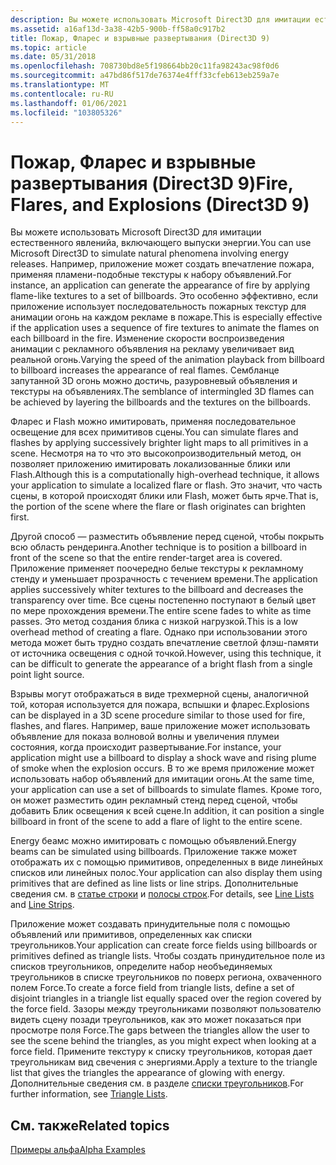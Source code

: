 ```yaml
---
description: Вы можете использовать Microsoft Direct3D для имитации естественного явленийа, включающего выпуски энергии.
ms.assetid: a16af13d-3a38-42b5-900b-ff58a0c917b2
title: Пожар, Фларес и взрывные развертывания (Direct3D 9)
ms.topic: article
ms.date: 05/31/2018
ms.openlocfilehash: 708730bd8e5f198664bb20c11fa98243ac98f0d6
ms.sourcegitcommit: a47bd86f517de76374e4fff33cfeb613eb259a7e
ms.translationtype: MT
ms.contentlocale: ru-RU
ms.lasthandoff: 01/06/2021
ms.locfileid: "103805326"
---
```

# <a name="fire-flares-and-explosions-direct3d-9"></a><span data-ttu-id="72151-103">Пожар, Фларес и взрывные развертывания (Direct3D 9)</span><span class="sxs-lookup"><span data-stu-id="72151-103">Fire, Flares, and Explosions (Direct3D 9)</span></span>

<span data-ttu-id="72151-104">Вы можете использовать Microsoft Direct3D для имитации естественного явленийа, включающего выпуски энергии.</span><span class="sxs-lookup"><span data-stu-id="72151-104">You can use Microsoft Direct3D to simulate natural phenomena involving energy releases.</span></span> <span data-ttu-id="72151-105">Например, приложение может создать впечатление пожара, применяя пламени-подобные текстуры к набору объявлений.</span><span class="sxs-lookup"><span data-stu-id="72151-105">For instance, an application can generate the appearance of fire by applying flame-like textures to a set of billboards.</span></span> <span data-ttu-id="72151-106">Это особенно эффективно, если приложение использует последовательность пожарных текстур для анимации огонь на каждом рекламе в пожаре.</span><span class="sxs-lookup"><span data-stu-id="72151-106">This is especially effective if the application uses a sequence of fire textures to animate the flames on each billboard in the fire.</span></span> <span data-ttu-id="72151-107">Изменение скорости воспроизведения анимации с рекламного объявления на рекламу увеличивает вид реальной огонь.</span><span class="sxs-lookup"><span data-stu-id="72151-107">Varying the speed of the animation playback from billboard to billboard increases the appearance of real flames.</span></span> <span data-ttu-id="72151-108">Сембланце запутанной 3D огонь можно достичь, разуровневый объявления и текстуры на объявлениях.</span><span class="sxs-lookup"><span data-stu-id="72151-108">The semblance of intermingled 3D flames can be achieved by layering the billboards and the textures on the billboards.</span></span>

<span data-ttu-id="72151-109">Фларес и Flash можно имитировать, применяя последовательное освещение для всех примитивов сцены.</span><span class="sxs-lookup"><span data-stu-id="72151-109">You can simulate flares and flashes by applying successively brighter light maps to all primitives in a scene.</span></span> <span data-ttu-id="72151-110">Несмотря на то что это высокопроизводительный метод, он позволяет приложению имитировать локализованные блики или Flash.</span><span class="sxs-lookup"><span data-stu-id="72151-110">Although this is a computationally high-overhead technique, it allows your application to simulate a localized flare or flash.</span></span> <span data-ttu-id="72151-111">Это значит, что часть сцены, в которой происходят блики или Flash, может быть ярче.</span><span class="sxs-lookup"><span data-stu-id="72151-111">That is, the portion of the scene where the flare or flash originates can brighten first.</span></span>

<span data-ttu-id="72151-112">Другой способ — разместить объявление перед сценой, чтобы покрыть всю область рендеринга.</span><span class="sxs-lookup"><span data-stu-id="72151-112">Another technique is to position a billboard in front of the scene so that the entire render-target area is covered.</span></span> <span data-ttu-id="72151-113">Приложение применяет поочередно белые текстуры к рекламному стенду и уменьшает прозрачность с течением времени.</span><span class="sxs-lookup"><span data-stu-id="72151-113">The application applies successively whiter textures to the billboard and decreases the transparency over time.</span></span> <span data-ttu-id="72151-114">Все сцены постепенно поступают в белый цвет по мере прохождения времени.</span><span class="sxs-lookup"><span data-stu-id="72151-114">The entire scene fades to white as time passes.</span></span> <span data-ttu-id="72151-115">Это метод создания блика с низкой нагрузкой.</span><span class="sxs-lookup"><span data-stu-id="72151-115">This is a low overhead method of creating a flare.</span></span> <span data-ttu-id="72151-116">Однако при использовании этого метода может быть трудно создать впечатление светлой флэш-памяти от источника освещения с одной точкой.</span><span class="sxs-lookup"><span data-stu-id="72151-116">However, using this technique, it can be difficult to generate the appearance of a bright flash from a single point light source.</span></span>

<span data-ttu-id="72151-117">Взрывы могут отображаться в виде трехмерной сцены, аналогичной той, которая используется для пожара, вспышки и фларес.</span><span class="sxs-lookup"><span data-stu-id="72151-117">Explosions can be displayed in a 3D scene procedure similar to those used for fire, flashes, and flares.</span></span> <span data-ttu-id="72151-118">Например, ваше приложение может использовать объявление для показа волновой волны и увеличения плумеи состояния, когда происходит развертывание.</span><span class="sxs-lookup"><span data-stu-id="72151-118">For instance, your application might use a billboard to display a shock wave and rising plume of smoke when the explosion occurs.</span></span> <span data-ttu-id="72151-119">В то же время приложение может использовать набор объявлений для имитации огонь.</span><span class="sxs-lookup"><span data-stu-id="72151-119">At the same time, your application can use a set of billboards to simulate flames.</span></span> <span data-ttu-id="72151-120">Кроме того, он может разместить один рекламный стенд перед сценой, чтобы добавить Блик освещения к всей сцене.</span><span class="sxs-lookup"><span data-stu-id="72151-120">In addition, it can position a single billboard in front of the scene to add a flare of light to the entire scene.</span></span>

<span data-ttu-id="72151-121">Energy беамс можно имитировать с помощью объявлений.</span><span class="sxs-lookup"><span data-stu-id="72151-121">Energy beams can be simulated using billboards.</span></span> <span data-ttu-id="72151-122">Приложение также может отображать их с помощью примитивов, определенных в виде линейных списков или линейных полос.</span><span class="sxs-lookup"><span data-stu-id="72151-122">Your application can also display them using primitives that are defined as line lists or line strips.</span></span> <span data-ttu-id="72151-123">Дополнительные сведения см. в [статье строки](line-lists.md) и [полосы строк](line-strips.md).</span><span class="sxs-lookup"><span data-stu-id="72151-123">For details, see [Line Lists](line-lists.md) and [Line Strips](line-strips.md).</span></span>

<span data-ttu-id="72151-124">Приложение может создавать принудительные поля с помощью объявлений или примитивов, определенных как списки треугольников.</span><span class="sxs-lookup"><span data-stu-id="72151-124">Your application can create force fields using billboards or primitives defined as triangle lists.</span></span> <span data-ttu-id="72151-125">Чтобы создать принудительное поле из списков треугольников, определите набор необъединяемых треугольников в списке треугольников по поверх региона, охваченного полем Force.</span><span class="sxs-lookup"><span data-stu-id="72151-125">To create a force field from triangle lists, define a set of disjoint triangles in a triangle list equally spaced over the region covered by the force field.</span></span> <span data-ttu-id="72151-126">Зазоры между треугольниками позволяют пользователю видеть сцену позади треугольников, как это может показаться при просмотре поля Force.</span><span class="sxs-lookup"><span data-stu-id="72151-126">The gaps between the triangles allow the user to see the scene behind the triangles, as you might expect when looking at a force field.</span></span> <span data-ttu-id="72151-127">Примените текстуру к списку треугольников, которая дает треугольникам вид свечения с энергиями.</span><span class="sxs-lookup"><span data-stu-id="72151-127">Apply a texture to the triangle list that gives the triangles the appearance of glowing with energy.</span></span> <span data-ttu-id="72151-128">Дополнительные сведения см. в разделе [списки треугольников](triangle-lists.md).</span><span class="sxs-lookup"><span data-stu-id="72151-128">For further information, see [Triangle Lists](triangle-lists.md).</span></span>

## <a name="related-topics"></a><span data-ttu-id="72151-129">См. также</span><span class="sxs-lookup"><span data-stu-id="72151-129">Related topics</span></span>

<dl> <dt>

[<span data-ttu-id="72151-130">Примеры альфа</span><span class="sxs-lookup"><span data-stu-id="72151-130">Alpha Examples</span></span>](alpha-examples.md)
</dt> </dl>

 

 




